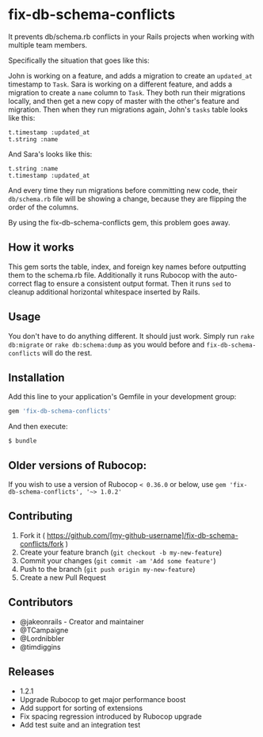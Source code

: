 # fix-db-schema-conflicts

It prevents db/schema.rb conflicts in your Rails projects when working with multiple team members.

Specifically the situation that goes like this:

John is working on a feature, and adds a migration to create an `updated_at` timestamp to `Task`.
Sara is working on a different feature, and adds a migration to create a `name` column to `Task`.
They both run their migrations locally, and then get a new copy of master with the other's feature and migration.
Then when they run migrations again, John's `tasks` table looks like this:

    t.timestamp :updated_at
    t.string :name

And Sara's looks like this:

    t.string :name
    t.timestamp :updated_at

And every time they run migrations before committing new code, their `db/schema.rb` file will be showing a change, because they are flipping the order of the columns.

By using the fix-db-schema-conflicts gem, this problem goes away.

## How it works

This gem sorts the table, index, and foreign key names before outputting them to the schema.rb file. Additionally it runs Rubocop with the auto-correct flag to ensure a consistent output format. Then it runs `sed` to cleanup additional horizontal whitespace inserted by Rails.

## Usage

You don't have to do anything different. It should just work. Simply run `rake db:migrate` or `rake db:schema:dump` as you would before and `fix-db-schema-conflicts` will do the rest.

## Installation

Add this line to your application's Gemfile in your development group:

```ruby
gem 'fix-db-schema-conflicts'
```

And then execute:

    $ bundle

## Older versions of Rubocop:

If you wish to use a version of Rubocop `< 0.36.0` or below, use `gem 'fix-db-schema-conflicts', '~> 1.0.2'`

## Contributing

1. Fork it ( https://github.com/[my-github-username]/fix-db-schema-conflicts/fork )
2. Create your feature branch (`git checkout -b my-new-feature`)
3. Commit your changes (`git commit -am 'Add some feature'`)
4. Push to the branch (`git push origin my-new-feature`)
5. Create a new Pull Request

## Contributors

 - @jakeonrails - Creator and maintainer
 - @TCampaigne
 - @Lordnibbler
 - @timdiggins

## Releases
 - 1.2.1
  - Upgrade Rubocop to get major performance boost
  - Add support for sorting of extensions
  - Fix spacing regression introduced by Rubocop upgrade
  - Add test suite and an integration test
